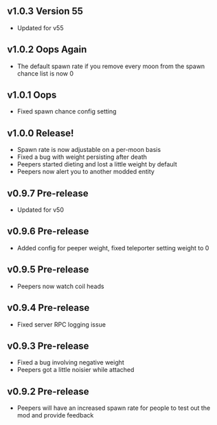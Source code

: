 ## v1.0.3 Version 55
- Updated for v55

## v1.0.2 Oops Again
- The default spawn rate if you remove every moon from the spawn chance list is now 0

## v1.0.1 Oops
- Fixed spawn chance config setting

## v1.0.0 Release!
- Spawn rate is now adjustable on a per-moon basis
- Fixed a bug with weight persisting after death
- Peepers started dieting and lost a little weight by default
- Peepers now alert you to another modded entity

## v0.9.7 Pre-release
- Updated for v50

## v0.9.6 Pre-release
- Added config for peeper weight, fixed teleporter setting weight to 0

## v0.9.5 Pre-release
- Peepers now watch coil heads

## v0.9.4 Pre-release
- Fixed server RPC logging issue

## v0.9.3 Pre-release
- Fixed a bug involving negative weight
- Peepers got a little noisier while attached

## v0.9.2 Pre-release
- Peepers will have an increased spawn rate for people to test out the mod and provide feedback